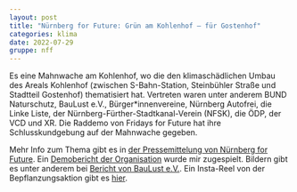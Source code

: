 ```yaml
---
layout: post
title: "Nürnberg for Future: Grün am Kohlenhof – für Gostenhof"
categories: klima
date: 2022-07-29
gruppe: nff
---
```


Es eine Mahnwache am Kohlenhof, wo die den klimaschädlichen Umbau des Areals Kohlenhof (zwischen S-Bahn-Station, Steinbühler Straße und Stadtteil Gostenhof) thematisiert hat.
Vertreten waren unter anderem BUND Naturschutz, BauLust e.V., Bürger\*innenvereine, Nürnberg Autofrei, die Linke Liste, der Nürnberg-Fürther-Stadtkanal-Verein (NFSK), die ÖDP, der VCD und XR.
Die Raddemo von Fridays for Future hat ihre Schlusskundgebung auf der Mahnwache gegeben.

Mehr Info zum Thema gibt es in [der Pressemittelung von Nürnberg for Future](https://autofrei-nbg.de/wp-content/uploads/2022/07/NFF-Pressemitteilung_Kohlenhofaktion_29.07.22.pdf).
Ein [Demobericht der Organisation](/aktionen/assets/attachments/20220729-kohlenhof.pdf) wurde mir zugespielt.
Bildern gibt es unter anderem bei [Bericht von BauLust e.V.](https://www.baulust.de/termine/detail/aktion-kohlenhof).
Ein Insta-Reel von der Bepflanzungsaktion gibt es [hier](https://www.instagram.com/p/ChB3gxoj6pL/).
